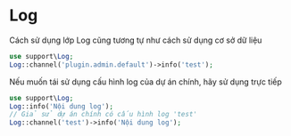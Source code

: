 # Log
Cách sử dụng lớp Log cũng tương tự như cách sử dụng cơ sở dữ liệu
```php
use support\Log;
Log::channel('plugin.admin.default')->info('test');
```

Nếu muốn tái sử dụng cấu hình log của dự án chính, hãy sử dụng trực tiếp
```php
use support\Log;
Log::info('Nội dung log');
// Giả sử dự án chính có cấu hình log 'test'
Log::channel('test')->info('Nội dung log');
```
